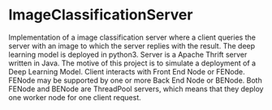 # ImageClassificationServer
Implementation of a image classification server where a client queries the server with an image to which the server replies with the result. The deep learning model is deployed in python3. Server is a Apache Thrift server written in Java. The motive of this project is to simulate a deployment of a Deep Learning Model. Client interacts with Front End Node or FENode. FENode may be supported by one or more Back End Node or BENode. Both FENode and BENode are ThreadPool servers, which means that they deploy one worker node for one client request. 
